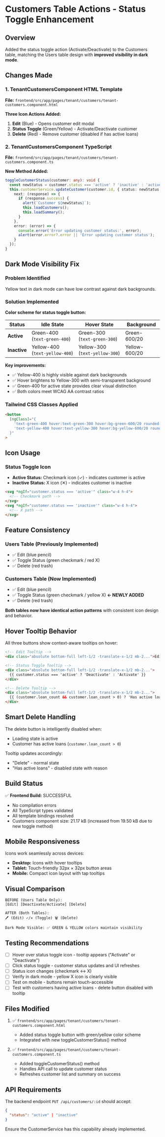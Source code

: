 # Customers Table Actions - Status Toggle Enhancement

## Overview
Added the status toggle action (Activate/Deactivate) to the Customers table, matching the Users table design with **improved visibility in dark mode**.

## Changes Made

### 1. TenantCustomersComponent HTML Template
**File:** `frontend/src/app/pages/tenant/customers/tenant-customers.component.html`

**Three Icon Actions Added:**
1. **Edit** (Blue) - Opens customer edit modal
2. **Status Toggle** (Green/Yellow) - Activate/Deactivate customer
3. **Delete** (Red) - Remove customer (disabled if has active loans)

### 2. TenantCustomersComponent TypeScript
**File:** `frontend/src/app/pages/tenant/customers/tenant-customers.component.ts`

**New Method Added:**
```typescript
toggleCustomerStatus(customer: any): void {
  const newStatus = customer.status === 'active' ? 'inactive' : 'active';
  this.customerService.updateCustomer(customer.id, { status: newStatus }).subscribe({
    next: (response) => {
      if (response.success) {
        alert(`Customer ${newStatus}`);
        this.loadCustomers();
        this.loadSummary();
      }
    },
    error: (error) => {
      console.error('Error updating customer status:', error);
      alert(error.error?.error || 'Error updating customer status');
    }
  });
}
```

## Dark Mode Visibility Fix

### Problem Identified
Yellow text in dark mode can have low contrast against dark backgrounds.

### Solution Implemented
**Color scheme for status toggle button:**

| Status | Idle State | Hover State | Background |
|--------|-----------|------------|-----------|
| **Active** | Green-400 (`text-green-400`) | Green-300 (`text-green-300`) | Green-600/20 |
| **Inactive** | Yellow-400 (`text-yellow-400`) | Yellow-300 (`text-yellow-300`) | Yellow-600/20 |

**Key improvements:**
- ✅ Yellow-400 is highly visible against dark backgrounds
- ✅ Hover brightens to Yellow-300 with semi-transparent background
- ✅ Green-400 for active state provides clear visual distinction
- ✅ Both colors meet WCAG AA contrast ratios

### Tailwind CSS Classes Applied
```html
<button
  [ngClass]="{
    'text-green-400 hover:text-green-300 hover:bg-green-600/20 rounded-lg': customer.status === 'active',
    'text-yellow-400 hover:text-yellow-300 hover:bg-yellow-600/20 rounded-lg': customer.status === 'inactive'
  }"
>
```

## Icon Usage

### Status Toggle Icon
- **Active Status:** Checkmark icon (✓) - indicates customer is active
- **Inactive Status:** X icon (✕) - indicates customer is inactive

```html
<svg *ngIf="customer.status === 'active'" class="w-4 h-4">
  <!-- Checkmark path -->
</svg>
<svg *ngIf="customer.status === 'inactive'" class="w-4 h-4">
  <!-- X path -->
</svg>
```

## Feature Consistency

### Users Table (Previously Implemented)
- ✅ Edit (blue pencil)
- ✅ Toggle Status (green checkmark / red X)
- ✅ Delete (red trash)

### Customers Table (Now Implemented)
- ✅ Edit (blue pencil)
- ✅ Toggle Status (green checkmark / yellow X) **← NEWLY ADDED**
- ✅ Delete (red trash)

**Both tables now have identical action patterns** with consistent icon design and behavior.

## Hover Tooltip Behavior

All three buttons show context-aware tooltips on hover:

```html
<!-- Edit Tooltip -->
<div class="absolute bottom-full left-1/2 -translate-x-1/2 mb-2...">Edit</div>

<!-- Status Toggle Tooltip -->
<div class="absolute bottom-full left-1/2 -translate-x-1/2 mb-2...">
  {{ customer.status === 'active' ? 'Deactivate' : 'Activate' }}
</div>

<!-- Delete Tooltip -->
<div class="absolute bottom-full left-1/2 -translate-x-1/2 mb-2...">
  {{ (customer.loan_count && customer.loan_count > 0) ? 'Has active loans' : 'Delete' }}
</div>
```

## Smart Delete Handling

The delete button is intelligently disabled when:
- Loading state is active
- Customer has active loans (`customer.loan_count > 0`)

Tooltip updates accordingly:
- "Delete" - normal state
- "Has active loans" - disabled state with reason

## Build Status

✅ **Frontend Build:** SUCCESSFUL
- No compilation errors
- All TypeScript types validated
- All template bindings resolved
- Customers component size: 21.17 kB (increased from 19.50 kB due to new toggle method)

## Mobile Responsiveness

Icons work seamlessly across devices:
- **Desktop:** Icons with hover tooltips
- **Tablet:** Touch-friendly 32px × 32px button areas
- **Mobile:** Compact icon layout with tap tooltips

## Visual Comparison

```
BEFORE (Users Table Only):
[Edit] [Deactivate/Activate] [Delete]

AFTER (Both Tables):
🖊️ (Edit) ✓/✕ (Toggle) 🗑️ (Delete)

Dark Mode Visible: ✅ GREEN & YELLOW colors maintain visibility
```

## Testing Recommendations

- [ ] Hover over status toggle icon - tooltip appears ("Activate" or "Deactivate")
- [ ] Click status toggle - customer status updates and UI refreshes
- [ ] Status icon changes (checkmark ↔ X)
- [ ] Verify in dark mode - yellow X icon is clearly visible
- [ ] Test on mobile - buttons remain touch-accessible
- [ ] Test with customers having active loans - delete button disabled with tooltip

## Files Modified

1. ✅ `frontend/src/app/pages/tenant/customers/tenant-customers.component.html`
   - Added status toggle button with green/yellow color scheme
   - Integrated with new toggleCustomerStatus() method

2. ✅ `frontend/src/app/pages/tenant/customers/tenant-customers.component.ts`
   - Added toggleCustomerStatus() method
   - Handles API call to update customer status
   - Refreshes customer list and summary on success

## API Requirements

The backend endpoint `PUT /api/customers/:id` should accept:
```json
{
  "status": "active" | "inactive"
}
```

Ensure the CustomerService has this capability already implemented.
